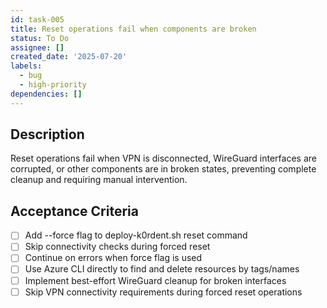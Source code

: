 ```yaml
---
id: task-005
title: Reset operations fail when components are broken
status: To Do
assignee: []
created_date: '2025-07-20'
labels:
  - bug
  - high-priority
dependencies: []
---
```


## Description

Reset operations fail when VPN is disconnected, WireGuard interfaces are corrupted, or other components are in broken states, preventing complete cleanup and requiring manual intervention.

## Acceptance Criteria

- [ ] Add --force flag to deploy-k0rdent.sh reset command
- [ ] Skip connectivity checks during forced reset
- [ ] Continue on errors when force flag is used
- [ ] Use Azure CLI directly to find and delete resources by tags/names
- [ ] Implement best-effort WireGuard cleanup for broken interfaces
- [ ] Skip VPN connectivity requirements during forced reset operations
